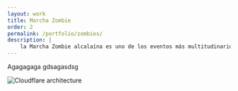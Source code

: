 ```yaml
---
layout: work
title: Marcha Zombie
order: 2
permalink: /portfolio/zombies/
description: |
    la Marcha Zombie alcalaína es uno de los eventos más multitudinarios de la ciudad. Carteles, arte, producción...
---
```


Agagagaga gdsagasdsg

![Cloudflare architecture](preview.png)

[jekyll-organization]: https://github.com/jekyll

